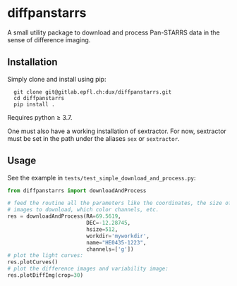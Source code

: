 # diffpanstarrs
A small utility package to download and process Pan-STARRS data in the sense of
difference imaging.
## Installation
Simply clone and install using pip:
```
  git clone git@gitlab.epfl.ch:dux/diffpanstarrs.git
  cd diffpanstarrs
  pip install .
```
Requires python ≥ 3.7.

One must also have a working installation of sextractor. For now, sextractor must
be set in the path under the aliases `sex` or `sextractor`.

## Usage
See the example in `tests/test_simple_download_and_process.py`:
```python
from diffpanstarrs import downloadAndProcess

# feed the routine all the parameters like the coordinates, the size of the
# images to download, which color channels, etc.
res = downloadAndProcess(RA=69.5619,
                         DEC=-12.28745,
                         hsize=512,
                         workdir='myworkdir',
                         name="HE0435-1223",
                         channels=['g'])
# plot the light curves:
res.plotCurves()
# plot the difference images and variability image:
res.plotDiffImg(crop=30)

```
